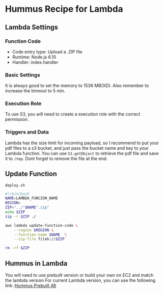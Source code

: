 # Hummus Recipe for Lambda

## Lambda Settings

### Function Code

- Code entry type: Upload a .ZIP file
- Runtime: Node.js 6.10
- Handler: index.handler

### Basic Settings

It is always good to set the memory to 1536 MB(XD). Also remember to increase the timeout to 5 min.

### Execution Role

To use S3, you will need to create a execution role with the correct permission.

### Triggers and Data

Lambda has the size limit for incoming payload, so I recommend to put your pdf files to a s3 bucket, 
and just pass the bucket name and key to your Lambda function. You can use `S3.getObject` to retrieve the pdf file and save it to `/tmp`. Dont forget to remove the file at the end.

## Update Function

`deploy.sh`

```bash
#!/bin/bash
NAME=LAMBDA_FUNCION_NAME
REGION=
ZIP="../"$NAME".zip"
echo $ZIP
zip -r $ZIP ./

aws lambda update-function-code \
    --region $REGION \
    --function-name $NAME  \
    --zip-file fileb://$ZIP

rm -rf $ZIP
```

## Hummus in Lambda

You will need to use prebuilt version or build your own on EC2 and match the lambda version
For current Lambda version, you can use the following link:
[Hummus Prebuilt 48](https://hummus.s3-us-west-2.amazonaws.com/hummus/v1.0.82/node-v48-linux-x64.tar.gz)